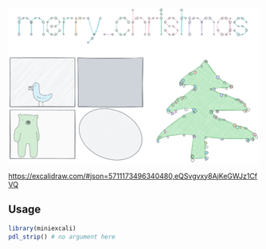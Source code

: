 
<!-- README.md is generated from README.Rmd. Please edit that file -->

![preview](json/preview.png)

<https://excalidraw.com/#json=5711173496340480,eQSvgvxy8AjKeGWJz1CfVQ>

## Usage

``` r
library(miniexcali)
pdl_strip() # no argument here
```
